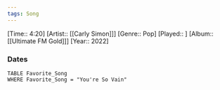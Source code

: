 ```yaml
---
tags: Song  
---
```

[Time:: 4:20]
[Artist:: [[Carly Simon]]]
[Genre:: Pop]
[Played:: ]
[Album:: [[Ultimate FM Gold]]]
[Year:: 2022]
### Dates
````dataview
TABLE Favorite_Song
WHERE Favorite_Song = "You're So Vain"
````